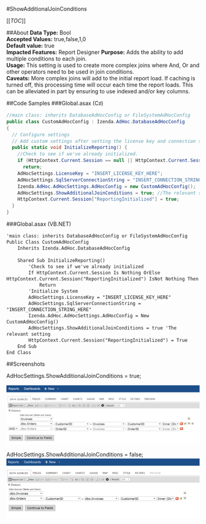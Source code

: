 #ShowAdditionalJoinConditions

[[_TOC_]]

##About
**Data Type:** Bool  
**Accepted Values:** true,false,1,0  
**Default value:** true  
**Impacted Features:** Report Designer
**Purpose:** Adds the ability to add multiple conditions to each join.  
**Usage:** This setting is used to create more complex joins where And, Or and other operators need to be used in join conditions.  
**Caveats:** More complex joins will add to the initial report load. If caching is turned off, this processing time will occur each time the report loads. This can be alleviated in part by ensuring to use indexed and/or key columns.

##Code Samples
###Global.asax (C♯)

```csharp
//main class: inherits DatabaseAdHocConfig or FileSystemAdHocConfig
public class CustomAdHocConfig : Izenda.AdHoc.DatabaseAdHocConfig
{
  // Configure settings
  // Add custom settings after setting the license key and connection string by overriding the ConfigureSettings() method
  public static void InitializeReporting() {
    //Check to see if we've already initialized.
    if (HttpContext.Current.Session == null || HttpContext.Current.Session["ReportingInitialized"] != null)
      return;
    AdHocSettings.LicenseKey = "INSERT_LICENSE_KEY_HERE";
    AdHocSettings.SqlServerConnectionString = "INSERT_CONNECTION_STRING_HERE";
    Izenda.AdHoc.AdHocSettings.AdHocConfig = new CustomAdHocConfig();
    AdHocSettings.ShowAdditionalJoinConditions = true; //The relevant setting
    HttpContext.Current.Session["ReportingInitialized"] = true;
  }
}
```

###Global.asax (VB.NET)

```visualbasic
'main class: inherits DatabaseAdHocConfig or FileSystemAdHocConfig
Public Class CustomAdHocConfig
    Inherits Izenda.AdHoc.DatabaseAdHocConfig

    Shared Sub InitializeReporting()
        'Check to see if we've already initialized
        If HttpContext.Current.Session Is Nothing OrElse HttpContext.Current.Session("ReportingInitialized") IsNot Nothing Then
            Return
        'Initialize System
        AdHocSettings.LicenseKey = "INSERT_LICENSE_KEY_HERE"
        AdHocSettings.SqlServerConnectionString = "INSERT_CONNECTION_STRING_HERE"
        Izenda.AdHoc.AdHocSettings.AdHocConfig = New CustomAdHocConfig()
        AdHocSettings.ShowAdditionalJoinConditions = true 'The relevant setting
        HttpContext.Current.Session("ReportingInitialized") = True
    End Sub
End Class
```

##Screenshots

AdHocSettings.ShowAdditionalJoinConditions = true;

![](/API/ShowAdditionalJoinConditions/show-additional-join-conditions.PNG)

AdHocSettings.ShowAdditionalJoinConditions = false;
![](/API/ShowAdditionalJoinConditions/without-add-join-conditions.PNG)